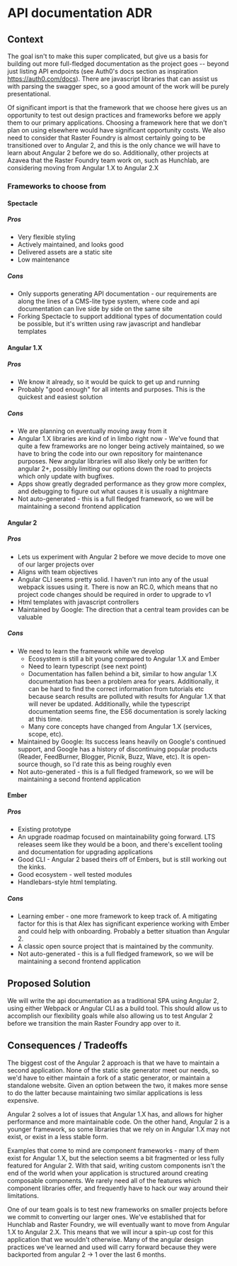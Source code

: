 # API documentation ADR
## Context

The goal isn't to make this super complicated, but give us a basis for building out more 
full-fledged documentation as the project goes -- beyond just listing API endpoints 
(see Auth0's docs section as inspiration https://auth0.com/docs).
There are javascript libraries that can assist us with parsing the swagger spec,
so a good amount of the work will be purely presentational.

Of significant import is that the framework that we choose here gives us an opportunity 
to test out design practices and frameworks before we apply them to our primary applications. 
Choosing a framework here that we don't plan on using elsewhere would have significant opportunity costs.
We also need to consider that Raster Foundry is almost certainly going to be transitioned
over to Angular 2, and this is the only chance we will have to learn about Angular 2 before
we do so. Additionally, other projects at Azavea that the Raster Foundry team work on, such as Hunchlab, are considering moving from Angular 1.X to Angular 2.X

### Frameworks to choose from

#### Spectacle

##### Pros
* Very flexible styling
* Actively maintained, and looks good
* Delivered assets are a static site
* Low maintenance

##### Cons
* Only supports generating API documentation - our requirements are along the lines of a CMS-lite type system, where code and api documentation can live side by side on the same site
* Forking Spectacle to support additional types of documentation could be possible, but it's written using raw javascript and handlebar templates

#### Angular 1.X

##### Pros
* We know it already, so it would be quick to get up and running
* Probably "good enough" for all intents and purposes. This is the quickest and easiest solution

##### Cons
* We are planning on eventually moving away from it
* Angular 1.X libraries are kind of in limbo right now - We've found that quite 
a few frameworks are no longer being actively maintained, so we have to bring the 
code into our own repository for maintenance purposes.  New angular libraries will
also likely only be written for angular 2+, possibly limiting our options down the road to
projects which only update with bugfixes.
* Apps show greatly degraded performance as they grow more complex, and debugging to figure out what causes it is usually a nightmare
* Not auto-generated - this is a full fledged framework, so we will be maintaining a second frontend application

#### Angular 2

##### Pros
* Lets us experiment with Angular 2 before we move decide to move one of our larger projects over
* Aligns with team objectives
* Angular CLI seems pretty solid.  I haven't run into any of the usual webpack issues using it.
  There is now an RC.0, which means that no project code changes should be required in order to 
  upgrade to v1
* Html templates with javascript controllers
* Maintained by Google: The direction that a central team provides can be valuable

##### Cons
* We need to learn the framework while we develop
  * Ecosystem is still a bit young compared to Angular 1.X and Ember
  * Need to learn typescript (see next point)
  * Documentation has fallen behind a bit, similar to how angular 1.X documentation has been a 
   problem area for years. Additionally, it can be hard to find the correct information 
   from tutorials etc because search results are polluted with results for Angular 1.X 
   that will never be updated. Additionally, while the typescript documentation seems fine,
   the ES6 documentation is sorely lacking at this time.
  * Many core concepts have changed from Angular 1.X (services, scope, etc). 
* Maintained by Google: Its success leans heavily on Google's continued support, and Google has a history of discontinuing popular products (Reader, FeedBurner, Blogger, Picnik, Buzz, Wave, etc). It is open-source though, so I'd rate this as being roughly even
* Not auto-generated - this is a full fledged framework, so we will be maintaining a second frontend application


#### Ember

##### Pros
* Existing prototype
* An upgrade roadmap focused on maintainability going forward.
  LTS releases seem like they would be a boon, and there's excellent tooling and 
  documentation for upgrading applications
* Good CLI - Angular 2 based theirs off of Embers, but is still working out the kinks.
* Good ecosystem - well tested modules
* Handlebars-style html templating.

##### Cons
* Learning ember - one more framework to keep track of. A mitigating factor for this
  is that Alex has significant experience working with Ember and could help with onboarding.
  Probably a better situation than Angular 2.
* A classic open source project that is maintained by the community. 
* Not auto-generated - this is a full fledged framework, so we will be maintaining a second frontend application

## Proposed Solution
We will write the api documentation as a traditional SPA using Angular 2, using either
Webpack or Angular CLI as a build tool. This should allow us to accomplish our flexibility
goals while also allowing us to test Angular 2 before we transition the main Raster Foundry
app over to it.

## Consequences / Tradeoffs
The biggest cost of the Angular 2 approach is that we have to maintain a second application. 
None of the static site generator meet our needs, so we'd have to either maintain a fork
of a static generator, or maintain a standalone website. Given an option between the two, it
makes more sense to do the latter because maintaining two similar applications is less expensive.

Angular 2 solves a lot of issues that Angular 1.X has, and allows for higher performance and 
more maintainable code.  On the other hand, Angular 2 is a younger framework, so some 
libraries that we rely on in Angular 1.X may not exist, or exist in a less stable form.

Examples that come to mind are component frameworks - many of them exist for Angular 1.X, 
but the selection seems a bit fragmented or less fully featured for Angular 2. 
With that said, writing custom components isn't the end of the world when your application 
is structured around creating composable components.  We rarely need all of the features 
which component libraries offer, and frequently have to hack our way around their limitations.

One of our team goals is to test new frameworks on smaller projects before we commit to 
converting our larger ones. We've established that for Hunchlab and Raster Foundry, 
we will eventually want to move from Angular 1.X to Angular 2.X. This means that we will
incur a spin-up cost for this application that we wouldn't otherwise. Many of the angular 
design practices we've learned and used will carry forward because they were 
backported from angular 2 -> 1 over the last 6 months.
